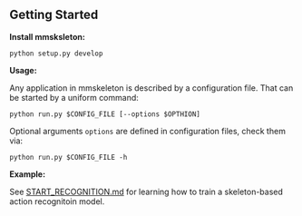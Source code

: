## Getting Started

**Install mmsksleton:**
``` shell
python setup.py develop
```

**Usage:**

Any application in mmskeleton is described by a configuration file. That can be started by a uniform command:
``` shell
python run.py $CONFIG_FILE [--options $OPTHION]
```
Optional arguments `options` are defined in configuration files,
check them via:
``` shell
python run.py $CONFIG_FILE -h
```

**Example:**

See [START_RECOGNITION.md](../doc/START_RECOGNITION.md) for learning how to train a skeleton-based action recognitoin model.